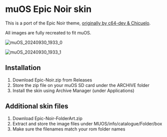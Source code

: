 # muOS Epic Noir skin

This is a port of the Epic Noir theme, [originally by c64-dev & Chicuelo](https://github.com/c64-dev/es-theme-epicnoir).

All images are fully recreated to fit muOS.

![muOS_20240930_1933_0](https://github.com/user-attachments/assets/c586990d-e671-4d1d-a086-6f5d25b4a0a7)

![muOS_20240930_1933_1](https://github.com/user-attachments/assets/301ab834-0f37-4d26-b850-044f71f1ce94)

## Installation

1. Download Epic-Noir.zip from Releases
2. Store the zip file on your muOS SD card under the ARCHIVE folder
3. Install the skin using Archive Manager (under Applications)

## Additional skin files

1. Download Epic-Noir-FolderArt.zip
2. Extract and store the image files under MUOS/info/catalogue/Folder/box
3. Make sure the filenames match your rom folder names
